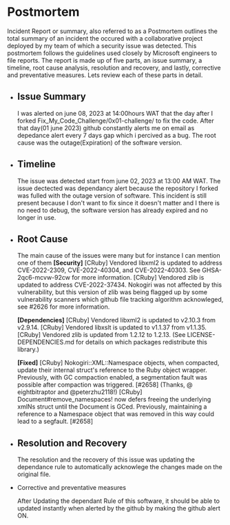 <h1>Postmortem</h1>

 Incident Report or summary, also referred to as a Postmortem outlines the total summary of an incident the occured with a collaborative project deployed by my team of which a security issue was detected. This postmortem follows the guidelines used closely by Microsoft engineers to file reports. The report is made up of five parts, an issue summary, a timeline, root cause analysis, resolution and recovery, and lastly, corrective and preventative measures. Lets review each of these parts in detail.
<ul>
<li><h2>Issue Summary</h2></li>
<p>I was alerted on june 08, 2023 at 14:00hours WAT that the day after I forked Fix_My_Code_Challenge/0x01-challenge/ to fix the code.
After that day(01 june 2023) github constantly alerts me on email as depedance alert every 7 days gap which i percived as a bug. The root cause was the outage(Expiration) of the software version.</p>

<li><h2>Timeline</h2></li>
<p>The issue was detected start from june 02, 2023 at 13:00 AM WAT.
The issue dectected was dependancy alert because the repository I forked was fulled with the outage version of software. This incident is still present because I don't want to fix since it doesn't matter and I there is no need to debug, the software version has already expired and no longer in use.</p>

<li><h2>Root Cause</h2></li>
<p>The main cause of the issues were many but for instance I can mention one of them
<strong>[Security]</strong>
[CRuby] Vendored libxml2 is updated to address CVE-2022-2309, CVE-2022-40304, and CVE-2022-40303. See GHSA-2qc6-mcvw-92cw for more information. [CRuby] Vendored zlib is updated to address CVE-2022-37434. Nokogiri was not affected by this vulnerability, but this version of zlib was being flagged up by some vulnerability scanners which github file tracking algorithm acknowleged, see #2626 for more information.

<strong>[Dependencies]</strong>
[CRuby] Vendored libxml2 is updated to v2.10.3 from v2.9.14. [CRuby] Vendored libxslt is updated to v1.1.37 from v1.1.35. [CRuby] Vendored zlib is updated from 1.2.12 to 1.2.13. (See LICENSE-DEPENDENCIES.md for details on which packages redistribute this library.)

<strong>[Fixed]</strong>
[CRuby] Nokogiri::XML::Namespace objects, when compacted, update their internal struct's reference to the Ruby object wrapper. Previously, with GC compaction enabled, a segmentation fault was possible after compaction was triggered. [#2658] (Thanks, @​eightbitraptor and @​peterzhu2118!) [CRuby] Document#remove_namespaces! now defers freeing the underlying xmlNs struct until the Document is GCed. Previously, maintaining a reference to a Namespace object that was removed in this way could lead to a segfault. [#2658]</p>

<li><h2>Resolution and Recovery</h2></li>
<p>The resolution and the recovery of this issue was updating the dependance rule to automatically acknowlege the changes made on the original file.</p>

<li>Corrective and preventative measures</li>
<p>After Updating the dependant Rule of this software, it should be able to updated instantly when alerted by the github by making the github alert ON.</p></ul>
